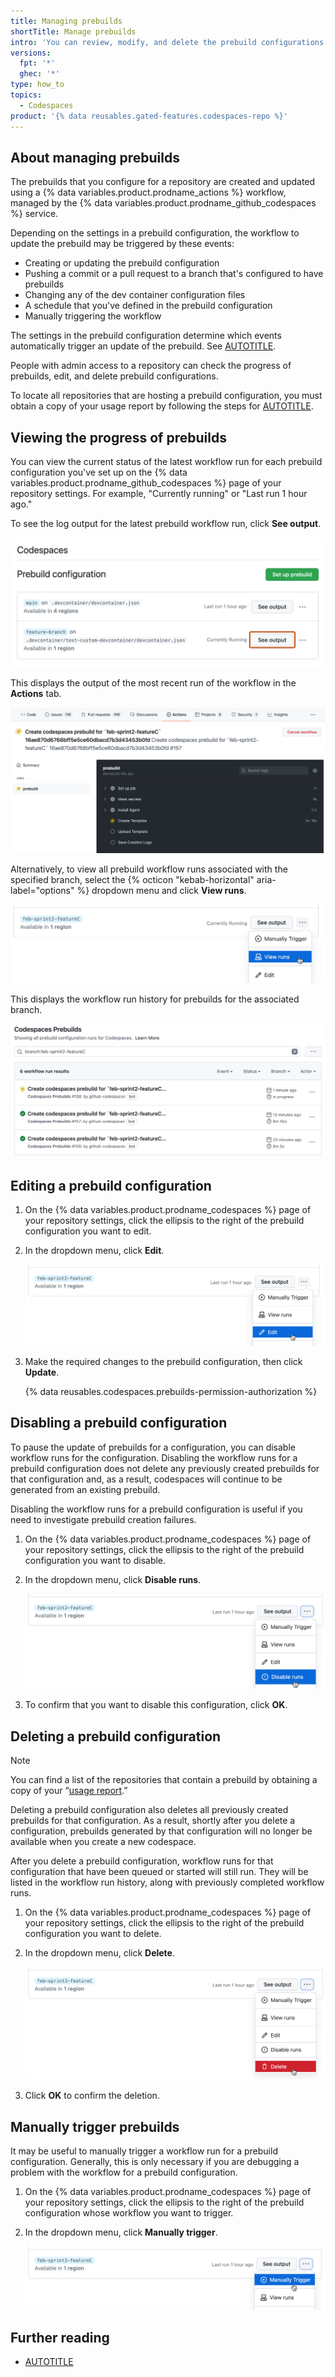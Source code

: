 ```yaml
---
title: Managing prebuilds
shortTitle: Manage prebuilds
intro: 'You can review, modify, and delete the prebuild configurations for your repository.'
versions:
  fpt: '*'
  ghec: '*'
type: how_to
topics:
  - Codespaces
product: '{% data reusables.gated-features.codespaces-repo %}'
---
```


## About managing prebuilds

The prebuilds that you configure for a repository are created and updated using a {% data variables.product.prodname_actions %} workflow, managed by the {% data variables.product.prodname_github_codespaces %} service.

Depending on the settings in a prebuild configuration, the workflow to update the prebuild may be triggered by these events:

* Creating or updating the prebuild configuration
* Pushing a commit or a pull request to a branch that's configured to have prebuilds
* Changing any of the dev container configuration files
* A schedule that you've defined in the prebuild configuration
* Manually triggering the workflow

The settings in the prebuild configuration determine which events automatically trigger an update of the prebuild. See [AUTOTITLE](/codespaces/prebuilding-your-codespaces/configuring-prebuilds#configuring-prebuilds).

People with admin access to a repository can check the progress of prebuilds, edit, and delete prebuild configurations.

To locate all repositories that are hosting a prebuild configuration, you must obtain a copy of your usage report by following the steps for [AUTOTITLE](/billing/managing-billing-for-your-products/managing-billing-for-github-codespaces/viewing-your-github-codespaces-usage).

## Viewing the progress of prebuilds

You can view the current status of the latest workflow run for each prebuild configuration you've set up on the {% data variables.product.prodname_github_codespaces %} page of your repository settings. For example, "Currently running" or "Last run 1 hour ago."

To see the log output for the latest prebuild workflow run, click **See output**.

![Screenshot of the "Prebuild configuration" page. Two prebuild configurations are listed. The "See output" button for one configuration is highlighted.](/assets/images/help/codespaces/prebuilds-see-output.png)

This displays the output of the most recent run of the workflow in the **Actions** tab.

![Screenshot of the prebuild workflow output in the "Actions" tab of {% data variables.product.github %}.](/assets/images/help/codespaces/prebuilds-log-output.png)

Alternatively, to view all prebuild workflow runs associated with the specified branch, select the {% octicon "kebab-horizontal" aria-label="options" %} dropdown menu and click **View runs**.

![Screenshot of the options dropdown menu for a configuration, shown by clicking a button labeled with three dots. The "View runs" option is selected.](/assets/images/help/codespaces/prebuilds-view-runs.png)

This displays the workflow run history for prebuilds for the associated branch.

![Screenshot of the "Codespaces Prebuilds" list showing a run history for prebuild workflows.](/assets/images/help/codespaces/prebuilds-workflow-runs.png)

## Editing a prebuild configuration

1. On the {% data variables.product.prodname_codespaces %} page of your repository settings, click the ellipsis to the right of the prebuild configuration you want to edit.
1. In the dropdown menu, click **Edit**.

   ![Screenshot of the options dropdown menu for a configuration, displayed by clicking a button labeled with three dots. The "Edit" option is selected.](/assets/images/help/codespaces/prebuilds-edit.png)

1. Make the required changes to the prebuild configuration, then click **Update**.

   {% data reusables.codespaces.prebuilds-permission-authorization %}

## Disabling a prebuild configuration

To pause the update of prebuilds for a configuration, you can disable workflow runs for the configuration. Disabling the workflow runs for a prebuild configuration does not delete any previously created prebuilds for that configuration and, as a result, codespaces will continue to be generated from an existing prebuild.

Disabling the workflow runs for a prebuild configuration is useful if you need to investigate prebuild creation failures.

1. On the {% data variables.product.prodname_codespaces %} page of your repository settings, click the ellipsis to the right of the prebuild configuration you want to disable.
1. In the dropdown menu, click **Disable runs**.

   ![Screenshot of the options dropdown menu for a configuration, shown by clicking a button labeled with three dots. The "Disable runs" option is selected.](/assets/images/help/codespaces/prebuilds-disable.png)

1. To confirm that you want to disable this configuration, click **OK**.

## Deleting a prebuild configuration

> [!NOTE]
> You can find a list of the repositories that contain a prebuild by obtaining a copy of your “[usage report](/billing/managing-billing-for-your-products/managing-billing-for-github-codespaces/viewing-your-github-codespaces-usage).”

Deleting a prebuild configuration also deletes all previously created prebuilds for that configuration. As a result, shortly after you delete a configuration, prebuilds generated by that configuration will no longer be available when you create a new codespace.

After you delete a prebuild configuration, workflow runs for that configuration that have been queued or started will still run. They will be listed in the workflow run history, along with previously completed workflow runs.

1. On the {% data variables.product.prodname_codespaces %} page of your repository settings, click the ellipsis to the right of the prebuild configuration you want to delete.
1. In the dropdown menu, click **Delete**.

   ![Screenshot of the options dropdown menu for a configuration, displayed by clicking a button labeled with three dots. The "Delete" option is selected.](/assets/images/help/codespaces/prebuilds-delete.png)

1. Click **OK** to confirm the deletion.

## Manually trigger prebuilds

It may be useful to manually trigger a workflow run for a prebuild configuration. Generally, this is only necessary if you are debugging a problem with the workflow for a prebuild configuration.

1. On the {% data variables.product.prodname_codespaces %} page of your repository settings, click the ellipsis to the right of the prebuild configuration whose workflow you want to trigger.
1. In the dropdown menu, click **Manually trigger**.

   ![Screenshot of the options dropdown menu for a configuration, shown by clicking a button labeled with three dots. The "Manually trigger" option is selected.](/assets/images/help/codespaces/prebuilds-manually-trigger.png)

## Further reading

* [AUTOTITLE](/codespaces/troubleshooting/troubleshooting-prebuilds)
